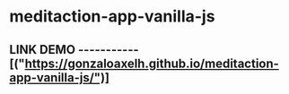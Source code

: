 # meditaction-app-vanilla-js
## LINK DEMO -----------  [("https://gonzaloaxelh.github.io/meditaction-app-vanilla-js/")]
